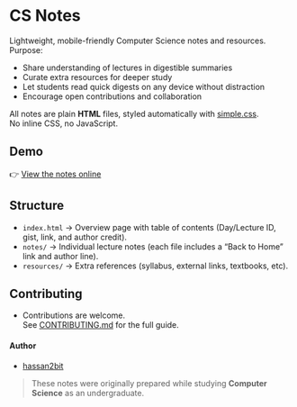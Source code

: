 # CS Notes

Lightweight, mobile-friendly Computer Science notes and resources.  
Purpose:

- Share understanding of lectures in digestible summaries
- Curate extra resources for deeper study
- Let students read quick digests on any device without distraction
- Encourage open contributions and collaboration

All notes are plain **HTML** files, styled automatically with [simple.css](https://cdn.simplecss.org/simple.css).  
No inline CSS, no JavaScript.

## Demo

👉 [View the notes online](https://kwasucsnotes.pages.dev/)

## Structure

- `index.html` → Overview page with table of contents (Day/Lecture ID, gist, link, and author credit).
- `notes/` → Individual lecture notes (each file includes a “Back to Home” link and author line).
- `resources/` → Extra references (syllabus, external links, textbooks, etc).

## Contributing

- Contributions are welcome.  
  See [CONTRIBUTING.md](CONTRIBUTING.md) for the full guide.

#### Author

- [hassan2bit](https://hassanamirii.github.io/)

> These notes were originally prepared while studying **Computer Science** as an undergraduate.
